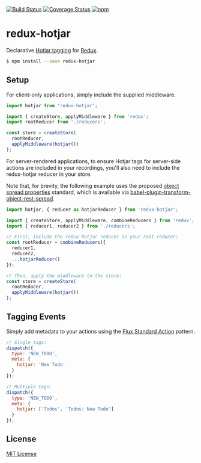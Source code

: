 [![Build Status](https://img.shields.io/travis/markdalgleish/redux-hotjar/master.svg?style=flat-square)](http://travis-ci.org/markdalgleish/redux-hotjar) [![Coverage Status](https://img.shields.io/coveralls/markdalgleish/redux-hotjar/master.svg?style=flat-square)](https://coveralls.io/r/markdalgleish/redux-hotjar) [![npm](https://img.shields.io/npm/v/redux-hotjar.svg?style=flat-square)](https://www.npmjs.com/package/redux-hotjar)

# redux-hotjar

Declarative [Hotjar tagging](http://docs.hotjar.com/docs/tagging-recordings) for [Redux](https://github.com/reactjs/redux).

```bash
$ npm install --save redux-hotjar
```

## Setup

For client-only applications, simply include the supplied middleware.

```js
import hotjar from 'redux-hotjar';

import { createStore, applyMiddleware } from 'redux';
import rootReducer from './reducers';

const store = createStore(
  rootReducer,
  applyMiddleware(hotjar())
);
```

For server-rendered applications, to ensure Hotjar tags for server-side actions are included in your recordings, you'll also need to include the redux-hotjar reducer in your store.

Note that, for brevity, the following example uses the proposed [object spread properties](https://github.com/sebmarkbage/ecmascript-rest-spread#spread-properties) standard, which is available via [babel-plugin-transform-object-rest-spread](https://www.npmjs.com/package/babel-plugin-transform-object-rest-spread).


```js
import hotjar, { reducer as hotjarReducer } from 'redux-hotjar';

import { createStore, applyMiddleware, combineReducers } from 'redux';
import { reducer1, reducer2 } from './reducers';

// First, include the redux-hotjar reducer in your root reducer:
const rootReducer = combineReducers({
  reducer1,
  reducer2,
  ...hotjarReducer()
});

// Then, apply the middleware to the store:
const store = createStore(
  rootReducer,
  applyMiddleware(hotjar())
);
```

## Tagging Events

Simply add metadata to your actions using the [Flux Standard Action](https://github.com/acdlite/flux-standard-action) pattern.

```js
// Single tags:
dispatch({
  type: 'NEW_TODO',
  meta: {
    hotjar: 'New Todo'
  }
});

// Multiple tags:
dispatch({
  type: 'NEW_TODO',
  meta: {
    hotjar: ['Todos', 'Todos: New Todo']
  }
});
```

## License

[MIT License](http://markdalgleish.mit-license.org/)
